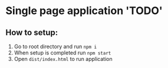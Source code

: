 # Single page application 'TODO'

## How to setup:
1) Go to root directory and run `npm i`
2) When setup is completed run `npm start`
3) Open `dist/index.html` to run application
